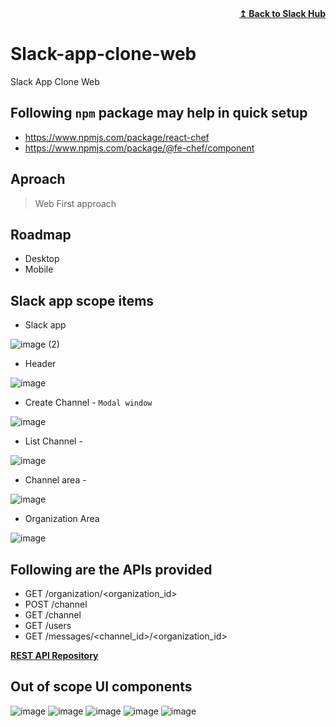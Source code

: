 <div align="right">
    <b><a href="https://github.com/web-slate/slack-app-clone-hub/">↥ Back to Slack Hub</a></b>
</div>

# Slack-app-clone-web
Slack App Clone Web

## Following `npm` package may help in quick setup
- https://www.npmjs.com/package/react-chef
- https://www.npmjs.com/package/@fe-chef/component

## Aproach
> Web First approach

## Roadmap
- Desktop
- Mobile

## Slack app scope items

- Slack app

![image (2)](https://user-images.githubusercontent.com/3478542/158981141-f307baab-d68e-4fc6-97db-2b04867abd98.png)

- Header 

![image](https://user-images.githubusercontent.com/3478542/158979085-e1dcd89d-0131-4426-b25d-3c5d4a04689e.png)

- Create Channel - `Modal window`

![image](https://user-images.githubusercontent.com/3478542/158576184-3f1aa22b-8cd2-4be8-b1d0-8ba985ec9640.png)

- List Channel - 

![image](https://user-images.githubusercontent.com/3478542/158576523-c8e9e720-0d47-40e5-9ae2-2b4323f44e59.png)


- Channel area -

![image](https://user-images.githubusercontent.com/3478542/158576836-ed8eaf07-851e-4768-88fa-9a27d5968e31.png)

- Organization Area

![image](https://user-images.githubusercontent.com/3478542/158948303-fd7ea9bf-04ec-4cf6-b147-2b4b905ea0b3.png)

## Following are the APIs provided 

- GET /organization/<organization_id>
- POST /channel
- GET /channel 
- GET /users 
- GET /messages/<channel_id>/<organization_id>

<b><a href="https://github.com/web-slate/slack-app-clone-api">REST API Repository</a></b>

## Out of scope UI components

![image](https://user-images.githubusercontent.com/3478542/158577358-fefc7b34-1ca5-4122-8dda-6916b3b33642.png)
![image](https://user-images.githubusercontent.com/3478542/158577544-eedbce05-53aa-436e-9b18-8e9b029c1f5d.png)
![image](https://user-images.githubusercontent.com/3478542/158577651-3ebe9f1e-0f53-4188-b85b-b477d038d1d2.png)
![image](https://user-images.githubusercontent.com/3478542/158577678-5f950335-e5a6-4c47-bbfa-357393c6f8e0.png)
![image](https://user-images.githubusercontent.com/3478542/158577714-3c82e09d-62bd-47bc-9190-a4529904c998.png)
